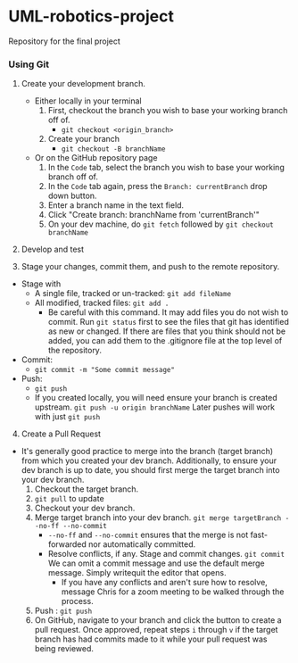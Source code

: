 # UML-robotics-project
Repository for the final project

### Using Git

1. Create your development branch.
   * Either locally in your terminal
     1. First, checkout the branch you wish to base your working branch off of.
        * `git checkout <origin_branch>`
     2. Create your branch
        * `git checkout -B branchName`  
   * Or on the GitHub repository page  
      1. In the `Code` tab, select the branch you wish to base your working branch off of.
      2. In the `Code` tab again, press the `Branch: currentBranch` drop down button.
      3. Enter a branch name in the text field.
      4. Click "Create branch: branchName from 'currentBranch'"
      5. On your dev machine, do `git fetch` followed by `git checkout branchName`

2. Develop and test

3. Stage your changes, commit them, and push to the remote repository.
  * Stage with
    * A single file, tracked or un-tracked: `git add fileName`
    * All modified, tracked files: `git add .`
      * Be careful with this command. It may add files you do not wish to commit. Run `git status` first to see the files that git has identified as new or changed. If there are files that you think should not be added, you can add them to the .gitignore file at the top level of the repository.
  * Commit:
    * `git commit -m "Some commit message"`
  * Push: 
    * `git push`
    * If you created locally, you will need ensure your branch is created upstream.
      `git push -u origin branchName`
      Later pushes will work with just `git push`

4. Create a Pull Request
  * It's generally good practice to merge into the branch (target branch) from which you created your dev branch. Additionally, to ensure your dev branch is up to date, you should first merge the target branch into your dev branch.
    1. Checkout the target branch.
    2. `git pull` to update 
    3. Checkout your dev branch.
    4. Merge target branch into your dev branch.
      `git merge targetBranch --no-ff --no-commit`
          * `--no-ff` and `--no-commit` ensures that the merge is not fast-forwarded nor automatically committed.
       * Resolve conflicts, if any. Stage and commit changes.
         `git commit` We can omit a commit message and use the default merge message. Simply writequit the editor that opens.
         * If you have any conflicts and aren't sure how to resolve, message Chris for a zoom meeting to be walked through the process.
    5. Push : `git push`
    6. On GitHub, navigate to your branch and click the button to create a pull request. Once approved, repeat steps `i` through `v` if the target branch has had commits made to it while your pull request was being reviewed. 
